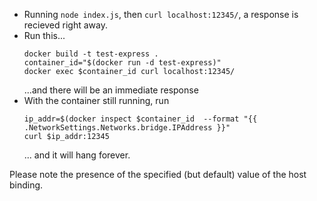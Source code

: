 
 - Running `node index.js`, then `curl localhost:12345/`, a response is recieved
   right away.
 - Run this...
   ```
   docker build -t test-express .
   container_id="$(docker run -d test-express)"
   docker exec $container_id curl localhost:12345/
   ```
   ...and there will be an immediate response
 - With the container still running, run
   ```
   ip_addr=$(docker inspect $container_id  --format "{{ .NetworkSettings.Networks.bridge.IPAddress }}"
   curl $ip_addr:12345
   ```
   ... and it will hang forever.


Please note the presence of the specified (but default) value of the host
binding.
 
